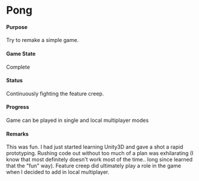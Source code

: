 # Pong

#### Purpose

Try to remake a simple game. 

#### Game State

Complete 

#### Status

Continuously fighting the feature creep.

#### Progress

Game can be played in single and local multiplayer modes

#### Remarks

This was fun. I had just started learning Unity3D and gave a shot a rapid prototyping. Rushing code out without too much of a plan was exhilarating  (I know that most definitely doesn't work most of the time.. long since learned that the "fun" way). Feature creep did ultimately play a role in the game when I decided to add in local multiplayer. 